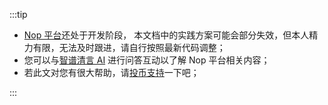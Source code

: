 :::tip

- [Nop 平台](https://gitee.com/canonical-entropy/nop-entropy)还处于开发阶段，
  本文档中的实践方案可能会部分失效，但本人精力有限，无法及时跟进，请自行按照最新代码调整；
- 您可以与[智谱清言 AI](https://chatglm.cn/share/FjL5q) 进行问答互动以了解 Nop 平台相关内容；
- 若此文对您有很大帮助，请[投币支持](/donates)一下吧；

:::
